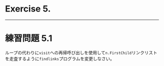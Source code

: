 # Exercise 5.

---
# 練習問題 5.1
ループの代わりに`visit`への再帰呼び出しを使用して`n.FirstChild`リンクリストを走査するように`findlinks`プログラムを変更しなさい。
